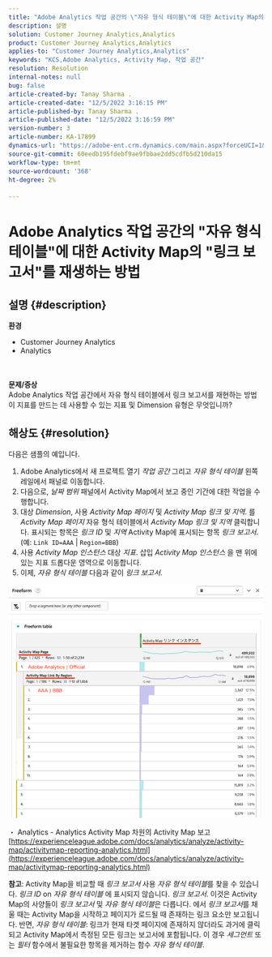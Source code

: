 ```yaml
---
title: "Adobe Analytics 작업 공간의 \"자유 형식 테이블\"에 대한 Activity Map의 \"보고서 연결\"을 재현하는 방법"
description: 설명
solution: Customer Journey Analytics,Analytics
product: Customer Journey Analytics,Analytics
applies-to: "Customer Journey Analytics,Analytics"
keywords: "KCS,Adobe Analytics, Activity Map, 작업 공간"
resolution: Resolution
internal-notes: null
bug: false
article-created-by: Tanay Sharma .
article-created-date: "12/5/2022 3:16:15 PM"
article-published-by: Tanay Sharma .
article-published-date: "12/5/2022 3:16:59 PM"
version-number: 3
article-number: KA-17899
dynamics-url: "https://adobe-ent.crm.dynamics.com/main.aspx?forceUCI=1&pagetype=entityrecord&etn=knowledgearticle&id=194460be-af74-ed11-81aa-6045bd006239"
source-git-commit: 60eedb195fdebf9ae9fbbae2dd5cdfb5d210da15
workflow-type: tm+mt
source-wordcount: '368'
ht-degree: 2%

---
```


# Adobe Analytics 작업 공간의 &quot;자유 형식 테이블&quot;에 대한 Activity Map의 &quot;링크 보고서&quot;를 재생하는 방법

## 설명 {#description}

<b>환경</b>
- Customer Journey Analytics
- Analytics

<br> <br><b>문제/증상</b><br>Adobe Analytics 작업 공간에서 자유 형식 테이블에서 링크 보고서를 재현하는 방법 이 지표를 만드는 데 사용할 수 있는 지표 및 Dimension 유형은 무엇입니까?<br>

## 해상도 {#resolution}


다음은 샘플의 예입니다.

1. Adobe Analytics에서 새 프로젝트 열기 *작업 공간* 그리고 *자유 형식 테이블* 왼쪽 레일에서 패널로 이동합니다.
2. 다음으로, *날짜 범위* 패널에서 Activity Map에서 보고 중인 기간에 대한 작업을 수행합니다.
3. 대상 *Dimension*, 사용 *Activity Map 페이지* 및 *Activity Map 링크 및 지역*. 를 *Activity Map 페이지* 자유 형식 테이블에서 *Activity Map 링크 및 지역* 클릭합니다. 표시되는 항목은 *링크 ID* 및 *지역* Activity Map에 표시되는 항목 *링크 보고서*. (예: `Link ID=AAA` | `Region=BBB`)
4. 사용 *Activity Map 인스턴스* 대상 *지표*. 삽입 *Activity Map 인스턴스* 을 맨 위에 있는 지표 드롭다운 영역으로 이동합니다.
5. 이제, *자유 형식 테이블* 다음과 같이 *링크 보고서*.


![](assets/ce099307-8f85-ec11-8d21-0022480855a4.png)

・ Analytics - Analytics Activity Map 차원의 Activity Map 보고
[https://experienceleague.adobe.com/docs/analytics/analyze/activity-map/activitymap-reporting-analytics.html](https://experienceleague.adobe.com/docs/analytics/analyze/activity-map/activitymap-reporting-analytics.html)

<b>참고</b>: Activity Map을 비교할 때 *링크 보고서* 사용 *자유 형식 테이블*&#x200B;를 찾을 수 있습니다. *링크 ID* on *자유 형식 테이블* 에 표시되지 않습니다. *링크 보고서*. 이것은 Activity Map의 사양들이 *링크 보고서* 및 *자유 형식 테이블*&#x200B;은 다릅니다. 에서 *링크 보고서*&#x200B;를 채울 때는 Activity Map을 시작하고 페이지가 로드될 때 존재하는 링크 요소만 보고됩니다. 반면, *자유 형식 테이블*: 링크가 현재 타겟 페이지에 존재하지 않더라도 과거에 클릭되고 Activity Map에서 측정된 모든 링크는 보고서에 포함됩니다. 이 경우 *세그먼트* 또는 *필터* 함수에서 불필요한 항목을 제거하는 함수 *자유 형식 테이블*.
